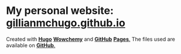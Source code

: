 # My personal website: [**gillianmchugo.github.io**](https://gillianmchugo.github.io)

Created with [**Hugo**](https://gohugo.io) [**Wowchemy**](https://wowchemy.com) and [**GitHub**](https://github.com) [**Pages**.](https://pages.github.com) The files used are available on [**GitHub**.](https://github.com/gillianmchugo/website)